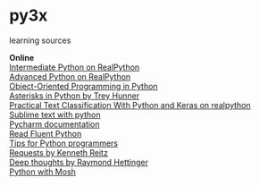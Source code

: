 # py3x
learning sources

**Online**  
[Intermediate Python on RealPython](https://realpython.com/tutorials/intermediate/)  
[Advanced Python on RealPython](https://realpython.com/tutorials/advanced/)  
[Object-Oriented Programming in Python](https://python-textbok.readthedocs.io/en/1.0/index.html)  
[Asterisks in Python by Trey Hunner](https://treyhunner.com/2018/10/asterisks-in-python-what-they-are-and-how-to-use-them/)  
[Practical Text Classification With Python and Keras on realpython](https://realpython.com/python-keras-text-classification/)  
[Sublime text with python](https://realpython.com/setting-up-sublime-text-3-for-full-stack-python-development/)  
[Pycharm documentation](https://www.jetbrains.com/pycharm/documentation/)  
[Read Fluent Python](https://www.amazon.in/Fluent-Python-Luciano-Ramalho/dp/935213205X/ref=sr_1_1?s=books&ie=UTF8&qid=1540620847&sr=1-1&keywords=fluent+python+clear%2C+concise%2C+and+effective+programming)  
[Tips for Python programmers](https://www.youtube.com/watch?v=c3FXQU3TyCU)  
[Requests by Kenneth Reitz](https://github.com/requests/requests)  
[Deep thoughts by Raymond Hettinger](https://rhettinger.wordpress.com/)  
[Python with Mosh](https://www.youtube.com/watch?v=f79MRyMsjrQ&list=PLTjRvDozrdlxj5wgH4qkvwSOdHLOCx10f)  




